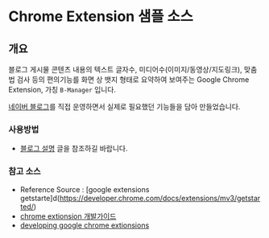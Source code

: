 # Chrome Extension 샘플 소스

## 개요
블로그 게시물 콘텐츠 내용의 텍스트 글자수, 미디어수(이미지/동영상/지도링크), 맞춤법 검사 등의 편의기능를 화면 상 뱃지 형태로 요약하여 보여주는 Google Chrome Extension, 가칭 `B-Manager` 입니다.

[네이버 블로그](https://blog.naver.com/didiue)를 직접 운영하면서 실제로 필요했던 기능들을 담아 만들었습니다.



### 사용방법  
- [블로그 설명]() 글을 참조하길 바랍니다.


### 참고 소스   
- Reference Source : [google extensions getstarte]d(https://developer.chrome.com/docs/extensions/mv3/getstarted/)
- [chrome extionsion 개발가이드](https://velog.io/@wisdom_lee/%ED%81%AC%EB%A1%AC-%ED%99%95%EC%9E%A5-%ED%94%84%EB%A1%9C%EA%B7%B8%EB%9E%A8Chrome-extension-%EA%B0%9C%EB%B0%9C-%EA%B0%80%EC%9D%B4%EB%93%9C)
- [developing google chrome extionsions](https://code.tutsplus.com/developing-google-chrome-extensions--net-33076t)